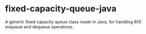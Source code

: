 # fixed-capacity-queue-java
A generic fixed capacity queue class made in Java, for handling θ(1) enqueue and dequeue operations.
